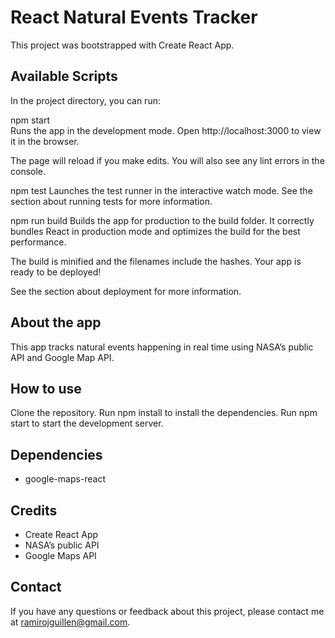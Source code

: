 # React Natural Events Tracker
This project was bootstrapped with Create React App.

## Available Scripts
In the project directory, you can run:

npm start <br/>
Runs the app in the development mode.
Open http://localhost:3000 to view it in the browser.

The page will reload if you make edits.
You will also see any lint errors in the console.

npm test
Launches the test runner in the interactive watch mode.
See the section about running tests for more information.

npm run build
Builds the app for production to the build folder.
It correctly bundles React in production mode and optimizes the build for the best performance.

The build is minified and the filenames include the hashes.
Your app is ready to be deployed!

See the section about deployment for more information.

## About the app
This app tracks natural events happening in real time using NASA’s public API and Google Map API.

## How to use
Clone the repository.
Run npm install to install the dependencies.
Run npm start to start the development server.

## Dependencies
- google-maps-react

## Credits
- Create React App
- NASA’s public API
- Google Maps API

## Contact

If you have any questions or feedback about this project, please contact me at ramirojguillen@gmail.com.
